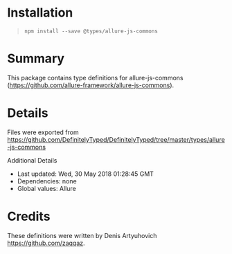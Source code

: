 # Installation
> `npm install --save @types/allure-js-commons`

# Summary
This package contains type definitions for allure-js-commons (https://github.com/allure-framework/allure-js-commons).

# Details
Files were exported from https://github.com/DefinitelyTyped/DefinitelyTyped/tree/master/types/allure-js-commons

Additional Details
 * Last updated: Wed, 30 May 2018 01:28:45 GMT
 * Dependencies: none
 * Global values: Allure

# Credits
These definitions were written by Denis Artyuhovich <https://github.com/zaqqaz>.
